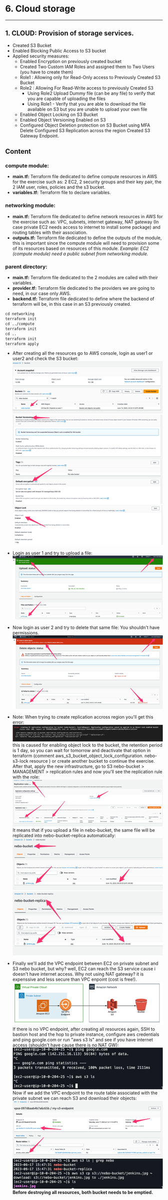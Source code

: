 # 6. Cloud storage
---
## 1. CLOUD: Provision of storage services.

* Created S3 Bucket
* Enabled Blocking Public Access to S3 bucket 
* Applied security measures:
    * Enabled Encryption on previously created bucket
    * Created Two Custom IAM Roles and assigned them to Two Users (you have to create them)
    * Role1 : Allowing only for Read-Only access to Previously Created S3 Bucket
    * Role2 : Allowing For Read-Write access to previously Created S3
        * Using Role2 Upload Dummy file (can be any file) to verify that you are capable of uploading the files
        * Using Role1 - Verify that you are able to download the file available on S3 but you are unable to upload your own file
    * Enabled Object Locking on S3 Bucket
    * Enabled Object Versioning Enabled on S3
    * Configured Object Deletion protection on S3 Bucket using MFA Delete
Configured S3 Replication across the region
Created S3 Gateway Endpoint. 

## Content
### compute module:
* **main.tf:** Terraform file dedicated to define compute resources in AWS for the exercise such as:  2 EC2, 2 security groups and their key pair, the 2 IAM user, roles, policies and the s3 bucket.
* **variables.tf:** Terraform file to declare variables.
### networking module:
* **main.tf:** Terraform file dedicated to define network resources in AWS for the exercise such as: VPC, subnets, internet gateway, NAT gateway (In case private EC2 needs access to internet to install some package) and routing tables with their association.
* **outputs.tf:** Terraform file dedicated to define the outputs of the module, this is important since the compute module will need to provision some of its resources based on resources of this module. *Example: EC2 (compute module) need a public subnet from networking module.*
### parent directory:
* **main.tf:** Terraform file dedicated to the 2 modules are called with their variables.
* **provider.tf:** Terraform file dedicated to the providers we are going to need, in our case only AWS.
* **backend.tf:** Terraform file dedicated to define where the backend of terraform will be, in this case in an S3 previously created.


```
cd networking
terraform init
cd ../compute
terraform init
cd ..
terraform init
terraform apply
```
* After creating all the resources go to AWS console, login as user1 or user2 and check the S3 bucket:
![bucket](./images/bucket.png)
![perm1](./images/permission1.png)
![perm2](./images/permission2.png)

* Login as user 1 and try to upload a file:
![user1](./images/user1.png)
* Now login as user 2 and try to delete that same file: You shouldn't have permissions.
![user2](./images/user2.png)

* Note: When trying to create replication accross region you'll get this error: 
![error](./images/replication-error.png)
this is caused for enabling object lock to the bucket, the retention period is 1 day, so you can wait for tomorrow and deactivate that option in terraform (comment aws_s3_bucket_object_lock_configuration. nebo-s3-lock resource ) or create another bucket to continue the exercise. After that, apply the new infrastructure, go to S3 nebo-bucket > MANAGEMENT > replication rules and now you'll see the replication rule with the role:
![IAM](./images/IAM.png)
It means that if you upload a file in nebo-bucket, the same file will be replicated into nebo-bucket-replica automatically:
![IAM](./images/nebo.png)
![IAM](./images/nebo-replica.png)
* Finally we'll add the VPC endpoint between EC2 on private subnet and S3 nebo bucket, but why? well, EC2 can reach the S3 service cause i doesn't have internet access. Why not using NAT gateway? it is expenssive and less secure than VPC enpoint (cost is free!).
![endpoint](./images/endpoint.png)  
If there is no VPC endpoint, after creating all resources again, SSH to bastion host and the hop to private instance, configure aws credentials and ping google.com or run "aws s3 ls" and see if you have internet access (shouldn't have cause there is no NAT GW):  
![bastion](./images/ssh-bastion.png)  
Now if we add the VPC endpoint to the route table associated with the private subnet we can reach S3 and download their objects:  
![table](./images/table-cli.png)
![connection](./images/connection.png)  
**Before destroying all resources, both bucket needs to be emptied.**